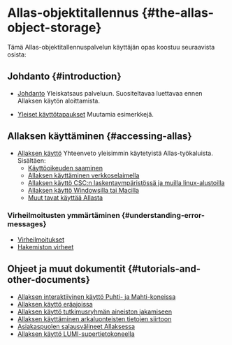 # Allas-objektitallennus {#the-allas-object-storage}

Tämä Allas-objektitallennuspalvelun käyttäjän opas koostuu seuraavista osista:

## Johdanto {#introduction}

   * [Johdanto](./introduction.md) Yleiskatsaus palveluun. Suositeltavaa luettavaa ennen Allaksen käytön aloittamista.

   * [Yleiset käyttötapaukset](./using_allas/common_use_cases.md) Muutamia esimerkkejä.


## Allaksen käyttäminen {#accessing-allas}

   * [Allaksen käyttö](./accessing_allas.md) Yhteenveto yleisimmin käytetyistä Allas-työkaluista. Sisältäen:
      * [Käyttöoikeuden saaminen](./accessing_allas.md#gaining-access) 
      * [Allaksen käyttäminen verkkoselaimella](./accessing_allas.md#accessing-allas-from-the-web-browser)
      * [Allaksen käyttö CSC:n laskentaympäristössä ja muilla linux-alustoilla](./accessing_allas.md#accessing-allas-in-the-csc-computing-environment-and-other-linux-platforms)
      * [Allaksen käyttö Windowsilla tai Macilla](./accessing_allas.md#accessing-allas-with-windows-or-mac)
      * [Muut tavat käyttää Allasta](./accessing_allas.md#other-ways-of-accessing-allas)

### Virheilmoitusten ymmärtäminen {#understanding-error-messages}

   * [Virheilmoitukset](./using_allas/error_messages.md)
   * [Hakemiston virheet](./using_allas/directory_object_error.md)
   
## Ohjeet ja muut dokumentit {#tutorials-and-other-documents}

* [Allaksen interaktiivinen käyttö Puhti- ja Mahti-koneissa](./allas-examples.md)
* [Allaksen käyttö eräajoissa](./allas_batchjobs.md)
* [Allaksen käyttö tutkimusryhmän aineiston jakamiseen](./allas_project_example.md)
* [Allaksen käyttäminen arkaluonteisten tietojen siirtoon](../sensitive-data/sequencing_center_tutorial.md)
* [Asiakaspuolen salausvälineet Allaksessa](./allas_encryption.md)
* [Allaksen käyttö LUMI-supertietokoneella](./allas_lumi.md)